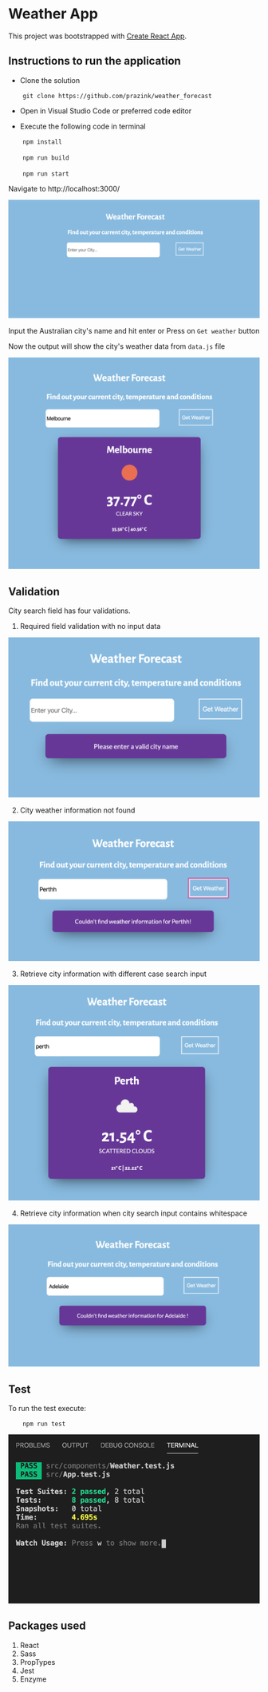 # Weather App

This project was bootstrapped with [Create React App](https://github.com/facebookincubator/create-react-app).

## Instructions to run the application

* Clone the solution

```git
    git clone https://github.com/prazink/weather_forecast
```

* Open in Visual Studio Code or preferred code editor

* Execute the following code in terminal

```node
    npm install

    npm run build

    npm run start
```

Navigate to http://localhost:3000/

![Application running](https://github.com/prazink/weather_forecast/blob/master/src/img/startpage.png)

Input the Australian city's name and hit enter or Press on `Get weather` button

Now the output will show the city's weather data from `data.js` file

![Show city weather successfully](https://github.com/prazink/weather_forecast/blob/master/src/img/validcityweatherforecast.png)

## Validation

City search field has four validations.

1. Required field validation with no input data

![No input city name](https://github.com/prazink/weather_forecast/blob/master/src/img/noinputdata.png)

2. City weather information not found

![City weather info not found](https://github.com/prazink/weather_forecast/blob/master/src/img/invalidinput.png)

3. Retrieve city information with different case search input

![City weather found](https://github.com/prazink/weather_forecast/blob/master/src/img/casesensitive.png)

4. Retrieve city information when city search input contains whitespace

![City weather info not found](https://github.com/prazink/weather_forecast/blob/master/src/img/whitespace.png)

## Test

To run the test execute:

```node
    npm run test
```

![Run test results](https://github.com/prazink/weather_forecast/blob/master/src/img/test.png)

## Packages used

1. React
2. Sass
3. PropTypes
3. Jest
4. Enzyme